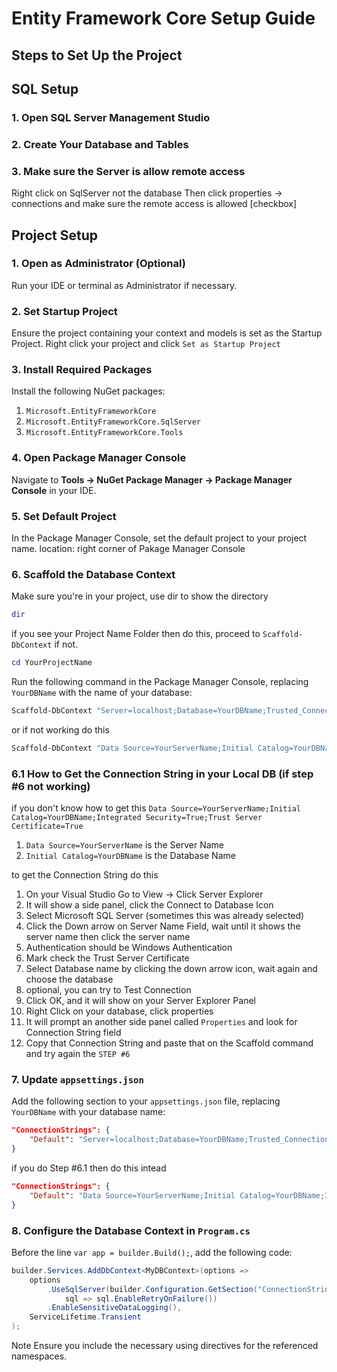 # Entity Framework Core Setup Guide

## Steps to Set Up the Project

## SQL Setup

### 1. Open SQL Server Management Studio
### 2. Create Your Database and Tables
### 3. Make sure the Server is allow remote access
Right click on SqlServer not the database
Then click properties -> connections and make sure the remote access is allowed [checkbox]

## Project Setup

### 1. Open as Administrator (Optional)
Run your IDE or terminal as Administrator if necessary.

### 2. Set Startup Project
Ensure the project containing your context and models is set as the Startup Project.
Right click your project and click `Set as Startup Project`

### 3. Install Required Packages
Install the following NuGet packages:
1. `Microsoft.EntityFrameworkCore`
2. `Microsoft.EntityFrameworkCore.SqlServer`
3. `Microsoft.EntityFrameworkCore.Tools`

### 4. Open Package Manager Console
Navigate to **Tools -> NuGet Package Manager -> Package Manager Console** in your IDE.

### 5. Set Default Project
In the Package Manager Console, set the default project to your project name.
location: right corner of Pakage Manager Console

### 6. Scaffold the Database Context

Make sure you're in your project, use dir to show the directory
```powershell
dir
```
if you see your Project Name Folder then do this, proceed to `Scaffold-DbContext` if not.
```powershell
cd YourProjectName
```
Run the following command in the Package Manager Console, replacing `YourDBName` with the name of your database:
```powershell
Scaffold-DbContext "Server=localhost;Database=YourDBName;Trusted_Connection=True;" Microsoft.EntityFrameworkCore.SqlServer -OutputDir Models -ContextDir Context -Context MyDBContext -f
```
or if not working do this
```powershell
Scaffold-DbContext "Data Source=YourServerName;Initial Catalog=YourDBName;Integrated Security=True;Trust Server Certificate=True;" Microsoft.EntityFrameworkCore.SqlServer -OutputDir Models -ContextDir Context -Context MyDBContext -f
```

### 6.1 How to Get the Connection String in your Local DB (if step #6 not working)

if you don't know how to get this `Data Source=YourServerName;Initial Catalog=YourDBName;Integrated Security=True;Trust Server Certificate=True`
1. `Data Source=YourServerName` is the Server Name
1. `Initial Catalog=YourDBName` is the Database Name

to get the Connection String do this

1. On your Visual Studio Go to View -> Click Server Explorer
2. It will show a side panel, click the Connect to Database Icon
3. Select Microsoft SQL Server (sometimes this was already selected)
4. Click the Down arrow on Server Name Field, wait until it shows the server name then click the server name
5. Authentication should be Windows Authentication
6. Mark check the Trust Server Certificate
7. Select Database name by clicking the down arrow icon, wait again and choose the database
8. optional, you can try to Test Connection
9. Click OK, and it will show on your Server Explorer Panel
10. Right Click on your database, click properties
11. It will prompt an another side panel called `Properties` and look for Connection String field
12. Copy that Connection String and paste that on the Scaffold command and try again the `STEP #6`


### 7. Update `appsettings.json`
Add the following section to your `appsettings.json` file, replacing `YourDBName` with your database name:

```json
"ConnectionStrings": {
    "Default": "Server=localhost;Database=YourDBName;Trusted_Connection=True;"
}
```
if you do Step #6.1 then do this intead
```json
"ConnectionStrings": {
    "Default": "Data Source=YourServerName;Initial Catalog=YourDBName;Integrated Security=True;Trust Server Certificate=True;"
}
```

### 8. Configure the Database Context in `Program.cs`

Before the line `var app = builder.Build();`, add the following code:

```csharp
builder.Services.AddDbContext<MyDBContext>(options =>
    options
        .UseSqlServer(builder.Configuration.GetSection("ConnectionStrings:Default").Value,
            sql => sql.EnableRetryOnFailure())
        .EnableSensitiveDataLogging(), 
    ServiceLifetime.Transient
);
```

Note
Ensure you include the necessary using directives for the referenced namespaces.
